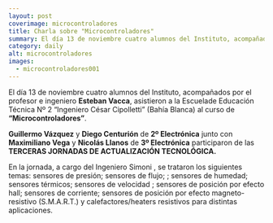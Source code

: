 ```yaml
---
layout: post
coverimage: microcontroladores
title: Charla sobre "Microcontroladores"
summary: El día 13 de noviembre cuatro alumnos del Instituto, acompañados por el profesor e ingeniero Esteban Vacca, asistieron a la Escuelade Educación Técnica Nº 2 “Ingeniero César Cipolletti” (Bahía Blanca) al curso de “Microcontroladores”.
category: daily
alt: microcontroladores
images:
  - microcontroladores001
---
```


El día 13 de noviembre cuatro alumnos del Instituto, acompañados por el profesor e ingeniero **Esteban Vacca**, asistieron a la Escuelade Educación Técnica Nº 2 “Ingeniero César Cipolletti” (Bahía Blanca) al curso de **“Microcontroladores”**.

**Guillermo Vázquez** y **Diego Centurión** de **2º Electrónica** junto con **Maximiliano Vega** y **Nicolás Llanos** de **3º Electrónica** participaron de las **TERCERAS JORNADAS DE ACTUALIZACIÓN TECNOLÓGICA.**

En la jornada, a cargo del Ingeniero Simoni , se trataron los siguientes temas: sensores de presión; sensores de flujo; ; sensores de humedad; sensores térmicos; sensores de velocidad ; sensores de posición por efecto hall; sensores de corriente; sensores de posición por efecto magneto-resistivo (S.M.A.R.T.) y calefactores/heaters resistivos para distintas
aplicaciones.
